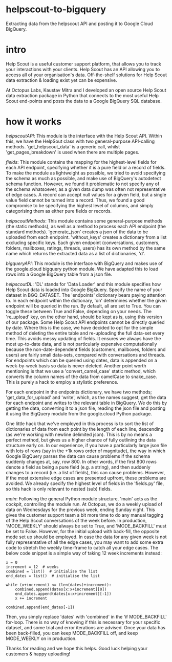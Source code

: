 # helpscout-to-bigquery
Extracting data from the helpscout API and posting it to Google Cloud BigQuery.

# intro
Help Scout is a useful customer support platform, that allows you to track your interactions with your clients. Help Scout has an API allowing you to access all of your organisation's data. Off-the-shelf solutions for Help Scout data extraction & loading exist yet can be expensive.

At Octopus Labs, Kaustav Mitra and I developed an open source Help Scout data extraction package in Python that connects to the most useful Help Scout end-points and posts the data to a Google BigQuery SQL database.

# how it works
_helpscoutAPI_: This module is the interface with the Help Scout API. Within this, we have the HelpSout class with two general-purpose API-calling methods. 'get_helpscout_data' is a generic call, whilst 'get_pages_breakdown' is used when there are multiple pages.

_fields_: This module contains the mapping for the highest-level fields for each API endpoint, specifying whether it is a pure field or a record of fields. To make the module as lightweight as possible, we tried to avoid specifying the schema as much as possible, and make use of BigQuery's autodetect schema function. However, we found it problematic to not specify any of the schema whatsoever, as a given data dump was often not representative of edge cases. A record can accept null values for a given field, but a single value field cannot be turned into a record. Thus, we found a good compromise to be specifying the highest level of columns, and simply categorising them as either pure fields or records.

_helpscoutMethods_: This module contains some general-purpose methods (the static methods), as well as a method to process each API endpoint (the standard methods). 'generate_json' creates a json of the data to be uploaded from each endpoint. 'without_keys' creates a dictionary from a list excluding specific keys. Each given endpoint (conversations, customers, folders, mailboxes, ratings, threads, users) has its own method by the same name which returns the extracted data as a list of dictionaries, 'd'.

_bigqueryAPI_: This module is the interface with BigQuery and makes use of the google.cloud bigquery python module. We have adapted this to load rows into a Google BigQuery table from a json file.

_helpscoutDL_: 'DL' stands for 'Data Loader' and this module specifies how Help Scout data is loaded into Google BigQuery. Specify the name of your dataset in BGQ_DATASET. The 'endpoints' dictionary bears paying attention to. In each endpoint within the dictionary, 'on' determines whether the given endpoint will be queried in the run. By default, all are set to True. You can toggle these between True and False, depending on your needs. The 're_upload' key, on the other hand, should be kept as is, using this version of our package. Some Help Scout API endpoints cannot be directly queried by date. Where this is the case, we have decided to opt for the simple method of deleting the entire table and re-uploading the full data-set every time. This avoids messy updating of fields. It ensures we always have the most up-to-date data, and is not particularly expensive computationally because the non-date-dependent fields (customers, mailboxes, folders and users) are fairly small data-sets, compared with conversations and threads. For endpoints which can be queried using dates, data is appended on a week-by-week basis so data is never deleted. Another point worth mentioning is that we use a 'convert_camel_case' static method, which converts the column names of the data from camelCase to snake_case. This is purely a hack to employ a stylistic preference.

For each endpoint in the endpoints dictionary, we have two methods; 'get_data_for_upload' and 'write', which, as the names suggest, get the data for each endpoint and writes to the relevant table in BigQuery. We do this by getting the data, converting it to a json file, reading the json file and posting it using the BigQuery module from the google.cloud Python package.

One little hack that we've employed in this process is to sort the list of dictionaries of data from each point by the length of each line, descending (as we're working with newline delimited json). This is by no means a perfect method, but gives us a higher chance of fully outlining the data structure early on. In our experience, if you have a particularly large json file with lots of rows (say in the +1k rows order of magnitude), the way in which Google BigQuery parses the data can cause problems if the schema suddenly changes at, say, row 800. In other words, if the first 800 rows denote a field as being a pure field (e.g. a string), and then suddenly changes to a record (i.e. a list of fields), this can cause problems. However, if the most extensive edge cases are presented upfront, these problems are avoided. We already specify the highest level of fields in the 'fields.py' file, so this hack is only relevant to nested (sub) fields.

_main_: Following the general Python module structure, 'main' acts as the cockpit, controlling the module run. At Octopus, we do a weekly upload of data on Wednesdays for the previous week, ending Sunday night. This gives the customer support team a bit more time to do any manual tagging of the Help Scout conversations of the week before. In production, 'MODE_WEEKLY' should always be set to True, and 'MODE_BACKFILL' must be set to False. However, for the initial upload with back-fill, the opposite mode set up should be employed. In case the data for any given week is not fully representative of all the edge cases, you may want to add some extra code to stretch the weekly time-frame to catch all your edge cases. The below code snippet is a simple way of taking 12 week increments instead:

```
x = 0
increment = 12  # weeks
combined = list()  # initialise the list
end_dates = list()  # initialise the list

while (x+increment) <= (len(dates)+increment):
    combined.append(dates[x:x+increment][0])
    end_dates.append(dates[x:x+increment][-1])
    x += increment

combined.append(end_dates[-1])
```

Then, you simply replace 'dates' with 'combined' in the 'if MODE_BACKFILL' for-loop. There is no way of knowing if this is necessary for your specific dataset, and some trial and error iterations are advised. Once your data has been back-filled, you can keep MODE_BACKFILL off, and keep MODE_WEEKLY on in production.

Thanks for reading and we hope this helps. Good luck helping your customers & happy uploading!
